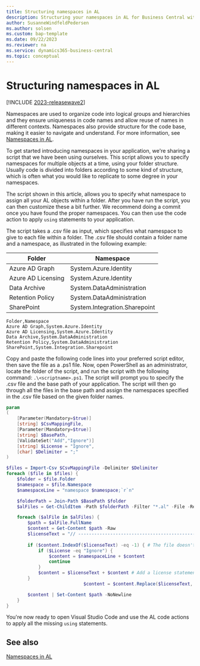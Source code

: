 ```yaml
---
title: Structuring namespaces in AL
description: Structuring your namespaces in AL for Business Central with script code example.
author: SusanneWindfeldPedersen
ms.author: solsen
ms.custom: bap-template
ms.date: 09/22/2023
ms.reviewer: na
ms.service: dynamics365-business-central
ms.topic: conceptual
---
```


# Structuring namespaces in AL

[!INCLUDE [2023-releasewave2](../includes/2023-releasewave2.md)]

Namespaces are used to organize code into logical groups and hierarchies and they ensure uniqueness in code names and allow reuse of names in different contexts. Namespaces also provide structure for the code base, making it easier to navigate and understand. For more information, see [Namespaces in AL](devenv-namespaces-overview.md).

To get started introducing namespaces in your application, we're sharing a script that we have been using ourselves. This script allows you to specify namespaces for multiple objects at a time, using your folder structure. Usually code is divided into folders according to some kind of structure, which is often what you would like to replicate to some degree in your namespaces. 

The script shown in this article, allows you to specify what namespace to assign all your AL objects within a folder. After you have run the script, you can then customize these a bit further. We recommend doing a commit once you have found the proper namespaces. You can then use the code action to apply `using` statements to your application.

The script takes a .csv file as input, which specifies what namespace to give to each file within a folder. The .csv file should contain a folder name and a namespace, as illustrated in the following example:

| Folder             | Namespace |
|--------------------|-----------|
| Azure AD Graph     | System.Azure.Identity|
| Azure AD Licensing | System.Azure.Identity |
| Data Archive       | System.DataAdministration |
| Retention Policy   | System.DataAdministration |
| SharePoint         | System.Integration.Sharepoint |

```csv
Folder,Namespace
Azure AD Graph,System.Azure.Identity
Azure AD Licensing,System.Azure.Identity
Data Archive,System.DataAdministration
Retention Policy,System.DataAdministration
SharePoint,System.Integration.Sharepoint
```

Copy and paste the following code lines into your preferred script editor, then save the file as a .ps1 file. Now, open PowerShell as an administrator, locate the folder of the script, and run the script with the following command: `.\<scriptname>.ps1`. The script will prompt you to specify the .csv file and the base path of your application. The script will then go through all the files in the base path and assign the namespaces specified in the .csv file based on the given folder names.

```powershell
param
(
    [Parameter(Mandatory=$true)]
    [string] $CsvMappingFile,
    [Parameter(Mandatory=$true)]
    [string] $BasePath,
    [ValidateSet("Add","Ignore")]
    [string] $License = "Ignore",
    [char] $Delimiter = ";"
)

$files = Import-Csv $CsvMappingFile -Delimiter $Delimiter
foreach ($file in $files) {
    $folder = $file.Folder
    $namespace = $file.Namespace
    $namespaceLine = "namespace $namespace;`r`n"

    $folderPath = Join-Path $BasePath $folder
    $alFiles = Get-ChildItem -Path $folderPath -Filter "*.al" -File -Recurse

    foreach ($alFile in $alFiles) {
        $path = $alFile.FullName
        $content = Get-Content $path -Raw
        $licenseText = "// ------------------------------------------------------------------------------------------------`r`n// Copyright (c) Microsoft Corporation. All rights reserved.`r`n// Licensed under the MIT License. See License.txt in the project root for license information.`r`n// ------------------------------------------------------------------------------------------------`r`n"
                             
        if ($content.IndexOf($licenseText) -eq -1) { # The file doesn't contain a license statement
            if ($License -eq "Ignore") {
                $content = $namespaceLine + $content
                continue
            }
            $content = $licenseText + $content # Add a license statement
        }
                             $content = $content.Replace($licenseText, $licenseText + "`r`n" + $namespaceLine) # Keep license and add a namespace

        $content | Set-Content $path -NoNewline
    }
}

```

You're now ready to open Visual Studio Code and use the AL code actions to apply all the missing `using` statements.

## See also

[Namespaces in AL](devenv-namespaces-overview.md)  